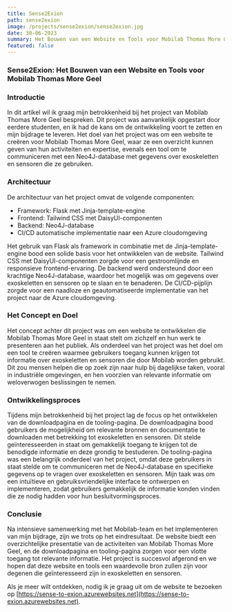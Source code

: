 ```yaml
---
title: Sense2Exion
path: sense2exion
image: /projects/sense2exion/sense2exion.jpg
date: 30-06-2023
summary: Het Bouwen van een Website en Tools voor Mobilab Thomas More Geel
featured: false
---
```

### Sense2Exion: Het Bouwen van een Website en Tools voor Mobilab Thomas More Geel


### Introductie

In dit artikel wil ik graag mijn betrokkenheid bij het project van Mobilab Thomas More Geel bespreken. Dit project was aanvankelijk opgestart door eerdere studenten, en ik had de kans om de ontwikkeling voort te zetten en mijn bijdrage te leveren. Het doel van het project was om een website te creëren voor Mobilab Thomas More Geel, waar ze een overzicht kunnen geven van hun activiteiten en expertise, evenals een tool om te communiceren met een Neo4J-database met gegevens over exoskeletten en sensoren die ze gebruiken.

### Architectuur

De architectuur van het project omvat de volgende componenten:

- Framework: Flask met Jinja-template-engine
- Frontend: Tailwind CSS met DaisyUI-componenten
- Backend: Neo4J-database
- CI/CD automatische implementatie naar een Azure cloudomgeving

Het gebruik van Flask als framework in combinatie met de Jinja-template-engine bood een solide basis voor het ontwikkelen van de website. Tailwind CSS met DaisyUI-componenten zorgde voor een gestroomlijnde en responsieve frontend-ervaring. De backend werd ondersteund door een krachtige Neo4J-database, waardoor het mogelijk was om gegevens over exoskeletten en sensoren op te slaan en te benaderen. De CI/CD-pijplijn zorgde voor een naadloze en geautomatiseerde implementatie van het project naar de Azure cloudomgeving.

### Het Concept en Doel

Het concept achter dit project was om een website te ontwikkelen die Mobilab Thomas More Geel in staat stelt om zichzelf en hun werk te presenteren aan het publiek. Als onderdeel van het project was het doel om een tool te creëren waarmee gebruikers toegang kunnen krijgen tot informatie over exoskeletten en sensoren die door Mobilab worden gebruikt. Dit zou mensen helpen die op zoek zijn naar hulp bij dagelijkse taken, vooral in industriële omgevingen, en hen voorzien van relevante informatie om weloverwogen beslissingen te nemen.

### Ontwikkelingsproces

Tijdens mijn betrokkenheid bij het project lag de focus op het ontwikkelen van de downloadpagina en de tooling-pagina. De downloadpagina bood gebruikers de mogelijkheid om relevante bronnen en documentatie te downloaden met betrekking tot exoskeletten en sensoren. Dit stelde geïnteresseerden in staat om gemakkelijk toegang te krijgen tot de benodigde informatie en deze grondig te bestuderen.
De tooling-pagina was een belangrijk onderdeel van het project, omdat deze gebruikers in staat stelde om te communiceren met de Neo4J-database en specifieke gegevens op te vragen over exoskeletten en sensoren. Mijn taak was om een intuïtieve en gebruiksvriendelijke interface te ontwerpen en implementeren, zodat gebruikers gemakkelijk de informatie konden vinden die ze nodig hadden voor hun besluitvormingsproces.

### Conclusie

Na intensieve samenwerking met het Mobilab-team en het implementeren van mijn bijdrage, zijn we trots op het eindresultaat. De website biedt een overzichtelijke presentatie van de activiteiten van Mobilab Thomas More Geel, en de downloadpagina en tooling-pagina zorgen voor een vlotte toegang tot relevante informatie. Het project is succesvol afgerond en we hopen dat deze website en tools een waardevolle bron zullen zijn voor degenen die geïnteresseerd zijn in exoskeletten en sensoren.

Als je meer wilt ontdekken, nodig ik je graag uit om de website te bezoeken op [https://sense-to-exion.azurewebsites.net](https://sense-to-exion.azurewebsites.net).
